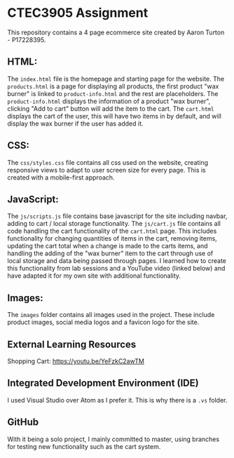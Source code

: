 # CTEC3905 Assignment

This repository contains a 4 page ecommerce site created by Aaron Turton - P17228395.

## HTML:
The `index.html` file is the homepage and starting page for the website.
The `products.html` is a page for displaying all products, the first product "wax burner" is linked to `product-info.html` and the rest are placeholders.
The `product-info.html` displays the information of a product "wax burner", clicking "Add to cart" button will add the item to the cart.
The `cart.html` displays the cart of the user, this will have two items in by default, and will display the wax burner if the user has added it.

## CSS:
The `css/styles.css` file contains all css used on the website, creating responsive views to adapt to user screen size for every page. This is created with a mobile-first approach.

## JavaScript:
The `js/scripts.js` file contains base javascript for the site including navbar, adding to cart / local storage functionality.
The `js/cart.js` file contains all code handling the cart functionality of the `cart.html` page. This includes functionality for changing quantities of items in the cart, removing items, updating the cart total when a change is made to the carts items, and handling the adding of the "wax burner" item to the cart through use of local storage and data being passed through pages. I learned how to create this functionality from lab sessions and a YouTube video (linked below) and have adapted it for my own site with additional functionality.

## Images:
The `images` folder contains all images used in the project. These include product images, social media logos and a favicon logo for the site.

## External Learning Resources
Shopping Cart: https://youtu.be/YeFzkC2awTM

##  Integrated Development Environment (IDE)
I used Visual Studio over Atom as I prefer it. This is why there is a `.vs` folder.

##  GitHub
With it being a solo project, I mainly committed to master, using branches for testing new functionality such as the cart system.
